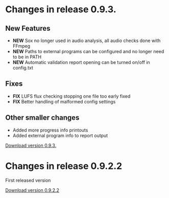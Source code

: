 # Changes in release 0.9.3.

## New Features

- **NEW** Sox no longer used in audio analysis, all audio checks done with FFmpeg
- **NEW** Paths to external programs can be configured and no longer need to be in PATH
- **NEW** Automatic validation report opening can be turned on/off in config.txt

## Fixes

- **FIX** LUFS flux checking stopping one file too early fixed
- **FIX** Better handling of malformed config settings

## Other smaller changes

- Added more progress info printouts
- Added external program info to report output

[Download version 0.9.3.](https://github.com/celiafi/celiadtbvalidator/releases/tag/v.0.9.3)


# Changes in release 0.9.2.2

First released version

[Download version 0.9.2.2](https://github.com/celiafi/celiadtbvalidator/releases/tag/v.0.9.2.2)

